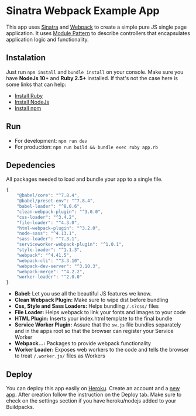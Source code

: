 # Sinatra Webpack Example App

This app uses [Sinatra](http://sinatra-org-book.herokuapp.com/) and [Webpack](https://webpack.js.org/guides/)
to create a simple pure JS single page application. It uses [Module Pattern](https://dev.to/tomekbuszewski/module-pattern-in-javascript-56jm) to describe controllers that encapsulates application logic and functionality.

## Instalation
Just run ```npm install``` and ```bundle install``` on your console. Make sure you have **NodeJs 10+** and **Ruby 2.5+** installed. If that's not the case here is some links that can help:
- [Install Ruby](https://www.ruby-lang.org/en/documentation/installation/)
- [Install NodeJs](https://nodejs.org/en/)
- [Install npm](https://www.npmjs.com/get-npm)

## Run
- For development: ```npm run dev```
- For production: ```npm run build && bundle exec ruby app.rb```

## Depedencies
All packages needed to load and bundle your app to a single
file.
```javascript
{
	"@babel/core": "^7.8.4",
	"@babel/preset-env": "^7.8.4",
	"babel-loader": "^8.0.6",
	"clean-webpack-plugin": "^3.0.0",
	"css-loader": "^3.4.2",
	"file-loader": "^4.3.0",
	"html-webpack-plugin": "^3.2.0",
	"node-sass": "^4.13.1",
	"sass-loader": "^7.3.1",
	"serviceworker-webpack-plugin": "^1.0.1",
	"style-loader": "^1.1.3",
	"webpack": "^4.41.5",
	"webpack-cli": "^3.3.10",
	"webpack-dev-server": "^3.10.3",
	"webpack-merge": "^4.2.2",
	"worker-loader": "^2.0.0"
}
 ```
- **Babel:** Let you use all the beautiful JS features we know.
- **Clean Webpack Plugin:** Make sure to wipe dist before bundling
- **Css, Style and Sass Loaders:** Helps bundling ```/.s?css/``` files
- **File Loader:** Helps webpack to link your fonts and images to your code
- **HTML Plugin:** Inserts your index.html template to the final bundle
- **Service Worker Plugin:** Assure that the ```sw.js``` file bundles separately and in the apps root so that the browser can register your Service Worker
- **Webpack...:** Packages to provide webpack functionality
- **Worker Loader:** Exposes web workers to the code and tells the browser to treat ```/.worker.js/``` files as Workers

## Deploy
You can deploy this app easily on [Heroku](https://www.heroku.com). Create an account and a [new app](https://dashboard.heroku.com/new-app). After creation follow the instruction on the Deploy tab. Make sure to check on the settings section if you have heroku/nodejs added to your Buildpacks.